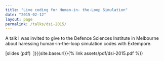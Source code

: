 ```yaml
---
title: "Live coding for Human-in- the-Loop Simulation"
date: "2015-02-12"
layout: page
permalink: /talks/dsi-2015/
---
```


A talk I was invited to give to the Defence Sciences Institute in Melbourne
about haressing human-in-the-loop simulation codes with Extempore.

[slides (pdf)&nbsp;&nbsp;<i class="fas fa-chalkboard-teacher fa-2x"></i>]({{site.baseurl}}{% link assets/pdf/dsi-2015.pdf %})


